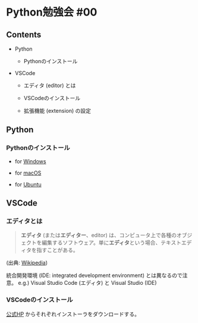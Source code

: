 # Python勉強会 #00

## Contents

- Python

  - Pythonのインストール

- VSCode

  - エディタ (editor) とは

  - VSCodeのインストール

  - 拡張機能 (extension) の設定

## Python

### Pythonのインストール

- for [Windows](https://www.python.jp/install/windows/install.html)

- for [macOS](https://www.python.jp/install/macos/index.html)

- for [Ubuntu](https://qiita.com/rhene/items/ff11c7850a9a7617c50f)

## VSCode

### エディタとは

> **エディタ** (または**エディター**、editor) は、コンピュータ上で各種のオブジェクトを編集するソフトウェア。単に**エディタ**という場合、テキストエディタを指すことがある。

(出典: [Wikipedia](https://ja.wikipedia.org/wiki/%E3%82%A8%E3%83%87%E3%82%A3%E3%82%BF))

統合開発環境 (IDE: integrated development environment) とは異なるので注意。
e.g.) Visual Studio Code (エディタ) と Visual Studio (IDE)

### VSCodeのインストール

[公式HP](https://code.visualstudio.com/download) からそれぞれインストーラをダウンロードする。
